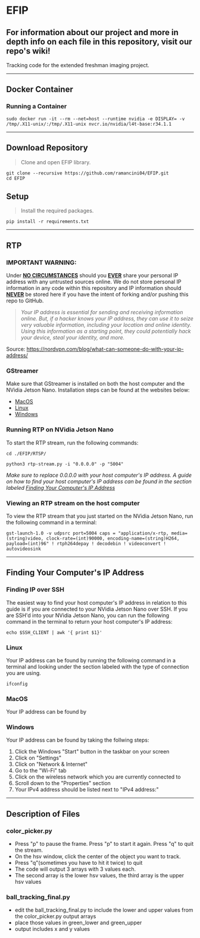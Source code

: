 # EFIP
## **For information about our project and more in depth info on each file in this repository, visit our repo's wiki!**

Tracking code for the extended freshman imaging project.

---

## Docker Container
### Running a Container
```
sudo docker run -it --rm --net=host --runtime nvidia -e DISPLAY= -v /tmp/.X11-unix/:/tmp/.X11-unix nvcr.io/nvidia/l4t-base:r34.1.1
```

---

## Download Repository
> Clone and open EFIP library.
```
git clone --recursive https://github.com/ramancini04/EFIP.git
cd EFIP
```

## Setup
> Install the required packages.
```
pip install -r requirements.txt
```

---

## RTP
### IMPORTANT WARNING:
Under <ins>**NO CIRCUMSTANCES**</ins> should you <ins>**EVER**</ins> share your personal IP address with any untrusted sources online. We do not store personal IP information in any code within this repository and IP information should <ins>**NEVER**</ins> be stored here if you have the intent of forking and/or pushing this repo to GitHub.
> *Your IP address is essential for sending and receiving information online. But, if a hacker knows your IP address, they can use it to seize very valuable information, including your location and online identity. Using this information as a starting point, they could potentially hack your device, steal your identity, and more.*

Source: https://nordvpn.com/blog/what-can-someone-do-with-your-ip-address/

### GStreamer
Make sure that GStreamer is installed on both the host computer and the NVidia Jetson Nano. Installation steps can be found at the websites below:
- [MacOS]()
- [Linux]()
- [Windows]()

### Running RTP on NVidia Jetson Nano
To start the RTP stream, run the following commands:
```
cd ./EFIP/RTSP/
```
```
python3 rtp-stream.py -i "0.0.0.0" -p "5004"
```
*Make sure to replace 0.0.0.0 with your host computer's IP address. A guide on how to find your host computer's IP address can be found in the section labeled [Finding Your Computer's IP Address](https://github.com/ritmps/EFIP#finding-your-computers-ip-address)*

### Viewing an RTP stream on the host computer
To view the RTP stream that you just started on the NVidia Jetson Nano, run the following command in a terminal:
```
gst-launch-1.0 -v udpsrc port=5004 caps = "application/x-rtp, media=(string)video, clock-rate=(int)90000, encoding-name=(string)H264, payload=(int)96" ! rtph264depay ! decodebin ! videoconvert ! autovideosink
```

---

## Finding Your Computer's IP Address
### Finding IP over SSH
The easiest way to find your host computer's IP address in relation to this guide is if you are connected to your NVidia Jetson Nano over SSH. If you are SSH'd into your NVidia Jetson Nano, you can run the following command in the terminal to return your host computer's IP address:
```
echo $SSH_CLIENT | awk '{ print $1}'
```

### Linux
Your IP address can be found by running the following command in a terminal and looking under the section labeled with the type of connection you are using.
```
ifconfig
```

### MacOS
Your IP address can be found by 

### Windows
Your IP address can be found by taking the follwing steps:
1. Click the Windows "Start" button in the taskbar on your screen
2. Click on "Settings"
3. Click on "Network & Internet"
4. Go to the "Wi-Fi" tab
5. Click on the wireless network which you are currently connected to
6. Scroll down to the "Properties" section
7. Your IPv4 address should be listed next to "IPv4 address:"

---

## Description of Files
### color_picker.py
- Press "p" to pause the frame. Press "p" to start it again. Press "q" to quit the stream.
- On the hsv window, click the center of the object you want to track. 
- Press "q"(sometimes you have to hit it twice) to quit
- The code will output 3 arrays with 3 values each. 
- The second array is the lower hsv values, the third array is the upper hsv values

### ball_tracking_final.py
- edit the ball_tracking_final.py to include the lower and upper values from the color_picker.py output arrays
- place those values in green_lower and green_upper
- output includes x and y values


